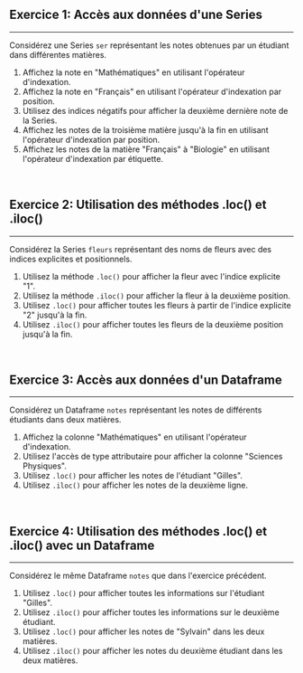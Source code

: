 ## Exercice 1: Accès aux données d'une Series

---

Considérez une Series `ser` représentant les notes obtenues par un étudiant dans différentes matières.

1. Affichez la note en "Mathématiques" en utilisant l'opérateur d'indexation.
2. Affichez la note en "Français" en utilisant l'opérateur d'indexation par position.
3. Utilisez des indices négatifs pour afficher la deuxième dernière note de la Series.
4. Affichez les notes de la troisième matière jusqu'à la fin en utilisant l'opérateur d'indexation par position.
5. Affichez les notes de la matière "Français" à "Biologie" en utilisant l'opérateur d'indexation par étiquette.

<br>

## Exercice 2: Utilisation des méthodes .loc() et .iloc()

---

Considérez la Series `fleurs` représentant des noms de fleurs avec des indices explicites et positionnels.

1. Utilisez la méthode `.loc()` pour afficher la fleur avec l'indice explicite "1".
2. Utilisez la méthode `.iloc()` pour afficher la fleur à la deuxième position.
3. Utilisez `.loc()` pour afficher toutes les fleurs à partir de l'indice explicite "2" jusqu'à la fin.
4. Utilisez `.iloc()` pour afficher toutes les fleurs de la deuxième position jusqu'à la fin.

<br>

## Exercice 3: Accès aux données d'un Dataframe

---

Considérez un Dataframe `notes` représentant les notes de différents étudiants dans deux matières.

1. Affichez la colonne "Mathématiques" en utilisant l'opérateur d'indexation.
2. Utilisez l'accès de type attributaire pour afficher la colonne "Sciences Physiques".
3. Utilisez `.loc()` pour afficher les notes de l'étudiant "Gilles".
4. Utilisez `.iloc()` pour afficher les notes de la deuxième ligne.

<br>

## Exercice 4: Utilisation des méthodes .loc() et .iloc() avec un Dataframe

---

Considérez le même Dataframe `notes` que dans l'exercice précédent.

1. Utilisez `.loc()` pour afficher toutes les informations sur l'étudiant "Gilles".
2. Utilisez `.iloc()` pour afficher toutes les informations sur le deuxième étudiant.
3. Utilisez `.loc()` pour afficher les notes de "Sylvain" dans les deux matières.
4. Utilisez `.iloc()` pour afficher les notes du deuxième étudiant dans les deux matières.
